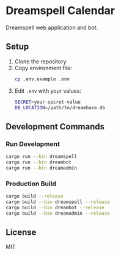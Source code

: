 # Dreamspell Calendar

Dreamspell web application and bot.

## Setup

1. Clone the repository
2. Copy environment file:
   ```bash
   cp .env.example .env
   ```
3. Edit `.env` with your values:
   ```bash
   SECRET=your-secret-value
   DB_LOCATION=/path/to/dreambase.db
   ```

## Development Commands

### Run Development
```bash
cargo run --bin dreamspell
cargo run --bin dreambot
cargo run --bin dreamadmin
```

### Production Build
```bash
cargo build --release
cargo build --bin dreamspell --release
cargo build --bin dreambot --release
cargo build --bin dreamadmin --release
```

## License

MIT
